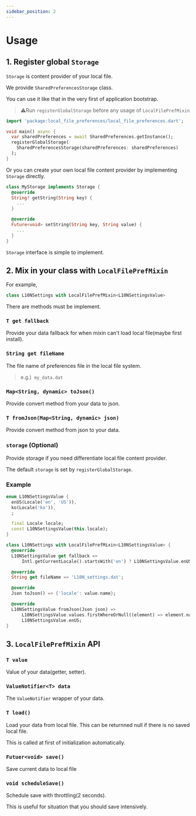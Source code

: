 ```yaml
---
sidebar_position: 2
---
```


# Usage

## 1. Register global `Storage`

`Storage` is content provider of your local file.

We provide `SharedPreferencesStorage` class.

You can use it like that in the very first of application bootstrap.

> ⚠️Run `registerGlobalStorage` before any usage of `LocalFilePrefMixin`

```dart
import 'package:local_file_preferences/local_file_preferences.dart';

void main() async {
  var sharedPreferences = await SharedPreferences.getInstance();
  registerGlobalStorage(
    SharedPreferencesStorage(sharedPreferences: sharedPreferences)
  );
}
```

Or you can create your own local file content provider by implementing `Storage` directly.

```dart
class MyStorage implements Storage {
  @override
  String? getString(String key) {
    ...
  }

  @override
  Future<void> setString(String key, String value) {
    ...
  }
}
```

`Storage` interface is simple to implement.

## 2. Mix in your class with `LocalFilePrefMixin`

For example,

```dart
class L10NSettings with LocalFilePrefMixin<L10NSettingsValue>
```

There are methods must be implement.

### `T get fallback`

Provide your data fallback for when mixin can't load local file(maybe first install).

### `String get fileName`

The file name of preferences file in the local file system.

> e.g.)` my_data.dat`

### `Map<String, dynamic> toJson()`

Provide convert method from your data to json.

### `T fromJson(Map<String, dynamic> json)`

Provide convert method from json to your data. 

### `storage` (Optional)

Provide storage if you need differentiate local file content provider.

The default `storage` is set by `registerGlobalStorage`.

### Example

```dart
enum L10NSettingsValue {
  enUS(Locale('en', 'US')),
  ko(Locale('ko')),
  ;

  final Locale locale;
  const L10NSettingsValue(this.locale);
}

class L10NSettings with LocalFilePrefMixin<L10NSettingsValue> {
  @override
  L10NSettingsValue get fallback =>
      Intl.getCurrentLocale().startsWith('en') ? L10NSettingsValue.enUS : L10NSettingsValue.ko;

  @override
  String get fileName => 'L10N_settings.dat';

  @override
  Json toJson() => {'locale': value.name};

  @override
  L10NSettingsValue fromJson(Json json) =>
      L10NSettingsValue.values.firstWhereOrNull((element) => element.name == json['locale']) ??
      L10NSettingsValue.enUS;
}

```

## 3. `LocalFilePrefMixin` API

### `T value`

Value of your data(getter, setter).

### `ValueNotifier<T> data`

The `ValueNotifier` wrapper of your data.



### `T load()`

Load your data from local file. This can be returnned null if there is no saved local file.

This is called at first of initialization automatically.

### `Futuer<void> save()`

Save current data to local file

### `void scheduleSave()`

Schedule save with throttling(2 seconds).

This is useful for situation that you should save intensively.